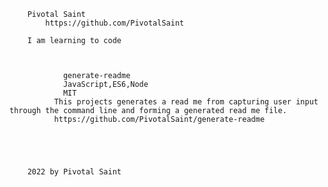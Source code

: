 
        Pivotal Saint
            https://github.com/PivotalSaint
        
        I am learning to code
    
        
        
                generate-readme
                JavaScript,ES6,Node
                MIT
              This projects generates a read me from capturing user input through the command line and forming a generated read me file.
              https://github.com/PivotalSaint/generate-readme
          
  
        
    

        2022 by Pivotal Saint
    